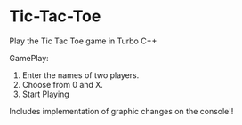 # Tic-Tac-Toe
Play the Tic Tac Toe game in Turbo C++

GamePlay:

1) Enter the names of two players.
2) Choose from 0 and X.
3) Start Playing

Includes implementation of graphic changes on the console!!
